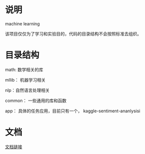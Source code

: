 说明
=

machine  learning

该项目仅仅为了学习和实验目的，代码的目录结构不会按照标准去组织。  

目录结构
=
math: 数学相关的库  

mllib： 机器学习相关  

nlp：自然语言处理相关  

common： 一些通用的库和函数  

app： 具体的任务应用，目前只有一个， kaggle-sentiment-ananlysisi  

文档
=
[文档链接](http://liuxiaoliang.github.io/)

